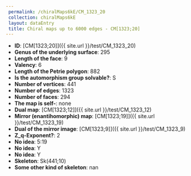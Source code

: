 ```yaml
--- 
 permalink: /chiralMaps6kE/CM_1323_20 
 collection: chiralMaps6kE
 layout: dataEntry
 title: Chiral maps up to 6000 edges - CM[1323;20]
---
```


- **ID**: [CM[1323;20]]({{ site.url }}/test/CM_1323_20)
- **Genus of the underlying surface**: 295
- **Length of the face**: 9
- **Valency**: 6
- **Length of the Petrie polygon**: 882
- **Is the automorphism group solvable?**: S
- **Number of vertices**: 441
- **Number of edges**: 1323
- **Number of faces**: 294
- **The map is self-**: none
- **Dual map**: [CM[1323;12]]({{ site.url }}/test/CM_1323_12)
- **Mirror (enantihomorphic) map**: [CM[1323;19]]({{ site.url }}/test/CM_1323_19)
- **Dual of the mirror image**: [CM[1323;9]]({{ site.url }}/test/CM_1323_9)
- **Z_q-Exponent?**: 2
- **No idea**:  5:19
- **No idea**: Y
- **No idea**: Y
- **Skeleton**: Sk(441;10)
- **Some other kind of skeleton**: nan
